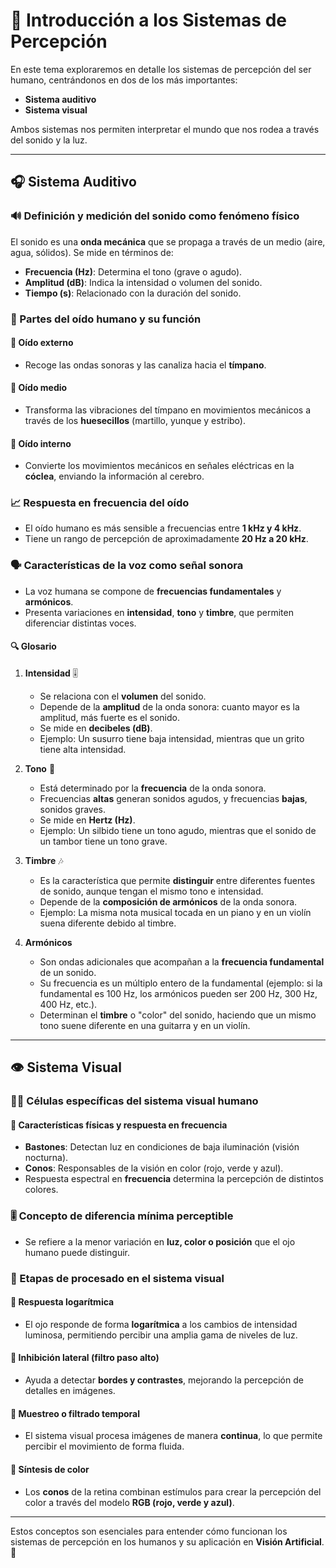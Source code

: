 # 📌 Introducción a los Sistemas de Percepción  

En este tema exploraremos en detalle los sistemas de percepción del ser humano, centrándonos en dos de los más importantes:  

- **Sistema auditivo**  
- **Sistema visual**  

Ambos sistemas nos permiten interpretar el mundo que nos rodea a través del sonido y la luz.  

---

## 🎧 Sistema Auditivo  

### 🔊 Definición y medición del sonido como fenómeno físico  
El sonido es una **onda mecánica** que se propaga a través de un medio (aire, agua, sólidos). Se mide en términos de:  

- **Frecuencia (Hz)**: Determina el tono (grave o agudo).  
- **Amplitud (dB)**: Indica la intensidad o volumen del sonido.  
- **Tiempo (s)**: Relacionado con la duración del sonido.  

### 🦻 Partes del oído humano y su función  

#### 📌 Oído externo  
- Recoge las ondas sonoras y las canaliza hacia el **tímpano**.  

#### 📌 Oído medio  
- Transforma las vibraciones del tímpano en movimientos mecánicos a través de los **huesecillos** (martillo, yunque y estribo).  

#### 📌 Oído interno  
- Convierte los movimientos mecánicos en señales eléctricas en la **cóclea**, enviando la información al cerebro.  

### 📈 Respuesta en frecuencia del oído  
- El oído humano es más sensible a frecuencias entre **1 kHz y 4 kHz**.  
- Tiene un rango de percepción de aproximadamente **20 Hz a 20 kHz**.  

### 🗣 Características de la voz como señal sonora  
- La voz humana se compone de **frecuencias fundamentales** y **armónicos**.  
- Presenta variaciones en **intensidad**, **tono** y **timbre**, que permiten diferenciar distintas voces. 
 
#### 🔍 Glosario

1. **Intensidad** 🎚️  
   - Se relaciona con el **volumen** del sonido.  
   - Depende de la **amplitud** de la onda sonora: cuanto mayor es la amplitud, más fuerte es el sonido.  
   - Se mide en **decibeles (dB)**.  
   - Ejemplo: Un susurro tiene baja intensidad, mientras que un grito tiene alta intensidad.  

2. **Tono** 🎵  
   - Está determinado por la **frecuencia** de la onda sonora.  
   - Frecuencias **altas** generan sonidos agudos, y frecuencias **bajas**, sonidos graves.  
   - Se mide en **Hertz (Hz)**.  
   - Ejemplo: Un silbido tiene un tono agudo, mientras que el sonido de un tambor tiene un tono grave.  

3. **Timbre** 🎶  
   - Es la característica que permite **distinguir** entre diferentes fuentes de sonido, aunque tengan el mismo tono e intensidad.  
   - Depende de la **composición de armónicos** de la onda sonora.  
   - Ejemplo: La misma nota musical tocada en un piano y en un violín suena diferente debido al timbre.  
4. **Armónicos**
   - Son ondas adicionales que acompañan a la **frecuencia fundamental** de un sonido.  
   - Su frecuencia es un múltiplo entero de la fundamental (ejemplo: si la fundamental es 100 Hz, los armónicos pueden ser 200 Hz, 300 Hz, 400 Hz, etc.).  
   - Determinan el **timbre** o "color" del sonido, haciendo que un mismo tono suene diferente en una guitarra y en un violín.  

---

## 👁 Sistema Visual  

### 🧑‍⚕️ Células específicas del sistema visual humano  

#### 📌 Características físicas y respuesta en frecuencia  
- **Bastones**: Detectan luz en condiciones de baja iluminación (visión nocturna).  
- **Conos**: Responsables de la visión en color (rojo, verde y azul).  
- Respuesta espectral en **frecuencia** determina la percepción de distintos colores.  

### 🎚 Concepto de diferencia mínima perceptible  
- Se refiere a la menor variación en **luz, color o posición** que el ojo humano puede distinguir.  

### 🔄 Etapas de procesado en el sistema visual  

#### 📌 Respuesta logarítmica  
- El ojo responde de forma **logarítmica** a los cambios de intensidad luminosa, permitiendo percibir una amplia gama de niveles de luz.  

#### 📌 Inhibición lateral (filtro paso alto)  
- Ayuda a detectar **bordes y contrastes**, mejorando la percepción de detalles en imágenes.  

#### 📌 Muestreo o filtrado temporal  
- El sistema visual procesa imágenes de manera **continua**, lo que permite percibir el movimiento de forma fluida.  

#### 📌 Síntesis de color  
- Los **conos** de la retina combinan estímulos para crear la percepción del color a través del modelo **RGB (rojo, verde y azul)**.  

---

Estos conceptos son esenciales para entender cómo funcionan los sistemas de percepción en los humanos y su aplicación en **Visión Artificial**. 🚀
